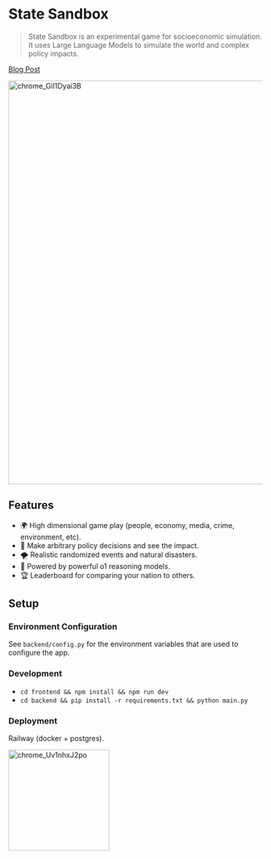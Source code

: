 # State Sandbox

> State Sandbox is an experimental game for socioeconomic simulation. It uses Large Language Models to simulate the world and complex policy impacts.

[Blog Post](https://blog.sshh.io/p/socioeconomic-modeling-with-reasoning)

<img width="800" alt="chrome_GiI1Dyai3B" src="https://github.com/user-attachments/assets/6f2be284-c10e-4d5f-b3fa-5b62a575c47c" />

## Features

- 🌍 High dimensional game play (people, economy, media, crime, environment, etc).
- 🎯 Make arbitrary policy decisions and see the impact.
- 🌪️ Realistic randomized events and natural disasters.
- 🧠 Powered by powerful o1 reasoning models.
- 🏆 Leaderboard for comparing your nation to others.

## Setup

### Environment Configuration

See `backend/config.py` for the environment variables that are used to configure the app.

### Development

- `cd frontend && npm install && npm run dev`
- `cd backend && pip install -r requirements.txt && python main.py`

### Deployment

Railway (docker + postgres).

<img width="200" alt="chrome_Uv1nhxJ2po" src="https://github.com/user-attachments/assets/b68be3b1-86d5-4b0c-9f0c-13778b60ede1" />
